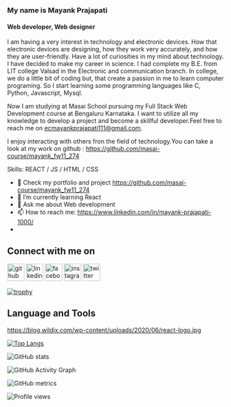 ###  My name is Mayank Prajapati
#### Web developer, Web designer
I am having a very interest in technology and electronic devices. How that electronic devices are designing, how they work very accurately, and how they are user-friendly. Have a lot of curiosities in my mind about technology. I have decided to make my career in science.
I had complete my B.E. from LIT college Valsad in the Electronic and communication branch. In college, we do a little bit of coding but, that create a passion in me to learn computer programing. So I start learning some programming languages like C, Python, Javascript, Mysql.

Now I am studying at Masai School pursuing my Full Stack Web Development course at Bengaluru Karnataka. I want to utilize all my knowledge to develop a project and become a skillful developer.Feel free to reach me on ecmayankprajapati111@gmail.com.

I enjoy interacting with others fron the field of technology.You can take a look at my work on github : https://github.com/masai-course/mayank_fw11_274

Skills:  REACT / JS / HTML / CSS

- 🔭 Check my portfolio and project https://github.com/masai-course/mayank_fw11_274 
- 🌱 I’m currently learning React 
- 💬 Ask me about Web development 
- 📫 How to reach me: https://www.linkedin.com/in/mayank-prajapati-1000/ 
- 
## Connect with me on 

[<img src='https://cdn.jsdelivr.net/npm/simple-icons@3.0.1/icons/github.svg' alt='github' height='40'>](https://github.com/Mayankpraja123)  [<img src='https://cdn.jsdelivr.net/npm/simple-icons@3.0.1/icons/linkedin.svg' alt='linkedin' height='40'>](https://www.linkedin.com/in/Mayankpraja123/)  [<img src='https://cdn.jsdelivr.net/npm/simple-icons@3.0.1/icons/facebook.svg' alt='facebook' height='40'>](https://www.facebook.com/Mayankpraja123)  [<img src='https://cdn.jsdelivr.net/npm/simple-icons@3.0.1/icons/instagram.svg' alt='instagram' height='40'>](https://www.instagram.com/Mayankpraja123/)  [<img src='https://cdn.jsdelivr.net/npm/simple-icons@3.0.1/icons/twitter.svg' alt='twitter' height='40'>](https://twitter.com/Mayankpraja123)  

[![trophy](https://github-profile-trophy.vercel.app/?username=Mayankpraja123)](https://github.com/ryo-ma/github-profile-trophy)

## Language and Tools
https://blog.wildix.com/wp-content/uploads/2020/06/react-logo.jpg

[![Top Langs](https://github-readme-stats.vercel.app/api/top-langs/?username=Mayankpraja123)](https://github.com/anuraghazra/github-readme-stats)

![GitHub stats](https://github-readme-stats.vercel.app/api?username=Mayankpraja123&show_icons=true)  

![GitHub Activity Graph](https://activity-graph.herokuapp.com/graph?username=Mayankpraja123)  

![GitHub metrics](https://metrics.lecoq.io/Mayankpraja123)  

![Profile views](https://gpvc.arturio.dev/Mayankpraja123)  
